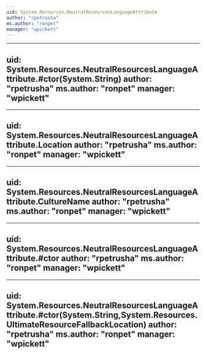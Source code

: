 ```yaml
---
uid: System.Resources.NeutralResourcesLanguageAttribute
author: "rpetrusha"
ms.author: "ronpet"
manager: "wpickett"
---
```


---
uid: System.Resources.NeutralResourcesLanguageAttribute.#ctor(System.String)
author: "rpetrusha"
ms.author: "ronpet"
manager: "wpickett"
---

---
uid: System.Resources.NeutralResourcesLanguageAttribute.Location
author: "rpetrusha"
ms.author: "ronpet"
manager: "wpickett"
---

---
uid: System.Resources.NeutralResourcesLanguageAttribute.CultureName
author: "rpetrusha"
ms.author: "ronpet"
manager: "wpickett"
---

---
uid: System.Resources.NeutralResourcesLanguageAttribute.#ctor
author: "rpetrusha"
ms.author: "ronpet"
manager: "wpickett"
---

---
uid: System.Resources.NeutralResourcesLanguageAttribute.#ctor(System.String,System.Resources.UltimateResourceFallbackLocation)
author: "rpetrusha"
ms.author: "ronpet"
manager: "wpickett"
---
